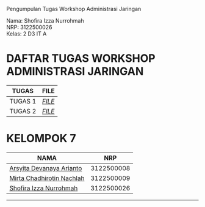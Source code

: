 Pengumpulan Tugas Workshop Administrasi Jaringan

Nama: Shofira Izza Nurrohmah <br>
NRP: 3122500026 <br>
Kelas: 2 D3 IT A <br>

# DAFTAR TUGAS WORKSHOP ADMINISTRASI JARINGAN
| TUGAS | FILE |
| ------| -----|
| TUGAS 1 | _[FILE](https://github.com/mirtacn/SysAdmin-3122500009/blob/main/Administrasi-Jaringan.md)_ |
| TUGAS 2 | _[FILE](https://github.com/mirtacn/SysAdmin-3122500009/blob/main/Administrasi-Jaringan.md)_ |

# KELOMPOK 7
| NAMA | NRP |
| ---- | --- |
| [Arsyita Devanaya Arianto](https://github.com/Arsyitadevanaya)| 3122500008 |
| [Mirta Chadhirotin Nachlah](https://github.com/mirtacn)| 3122500009 |
| [Shofira Izza Nurrohmah](github.com/shofiraya)| 3122500026 |

-------
